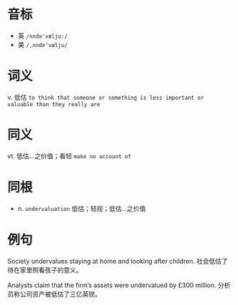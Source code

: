 # 音标

- 英 `/ʌndə'væljuː/`
- 美 `/,ʌndɚ'vælju/`

# 词义

v. 低估
`to think that someone or something is less important or valuable than they really are`

# 同义

vt. 低估...之价值；看轻
`make no account of`

# 同根

- n. `undervaluation` 低估；轻视；低估…之价值

# 例句

Society undervalues staying at home and looking after children.
社会低估了待在家里照看孩子的意义。

Analysts claim that the firm’s assets were undervalued by £300 million.
分析员称公司资产被低估了三亿英镑。


